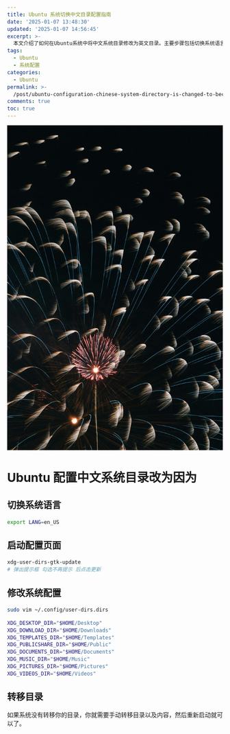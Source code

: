 ```yaml
---
title: Ubuntu 系统切换中文目录配置指南
date: '2025-01-07 13:48:30'
updated: '2025-01-07 14:56:45'
excerpt: >-
  本文介绍了如何在Ubuntu系统中将中文系统目录修改为英文目录。主要步骤包括切换系统语言到英文、启动配置界面以更新目录设置、手动修改用户目录配置文件，以及在必要时转移现有的目录和内容。最后，重启系统完成更改，确保目录名称已成功转换为英文。
tags:
  - Ubuntu
  - 系统配置
categories:
  - Ubuntu
permalink: >-
  /post/ubuntu-configuration-chinese-system-directory-is-changed-to-because-z14jjb7.html
comments: true
toc: true
---
```


![image](https://raw.githubusercontent.com/eeymoo/Eeymoo.github.io/main/images/unsplash-3TBqWrOygfI-20250107135139-w6nbniv.jpg)

# Ubuntu 配置中文系统目录改为因为

## 切换系统语言

```bash
export LANG=en_US
```

## 启动配置页面

```bash
xdg-user-dirs-gtk-update
# 弹出提示框 勾选不再提示 后点击更新
```

## 修改系统配置

```bash
sudo vim ~/.config/user-dirs.dirs  
```

```bash
XDG_DESKTOP_DIR="$HOME/Desktop"
XDG_DOWNLOAD_DIR="$HOME/Downloads"
XDG_TEMPLATES_DIR="$HOME/Templates"
XDG_PUBLICSHARE_DIR="$HOME/Public"
XDG_DOCUMENTS_DIR="$HOME/Documents"
XDG_MUSIC_DIR="$HOME/Music"
XDG_PICTURES_DIR="$HOME/Pictures"
XDG_VIDEOS_DIR="$HOME/Videos"
```

## 转移目录

如果系统没有转移你的目录，你就需要手动转移目录以及内容，然后重新启动就可以了。

‍
